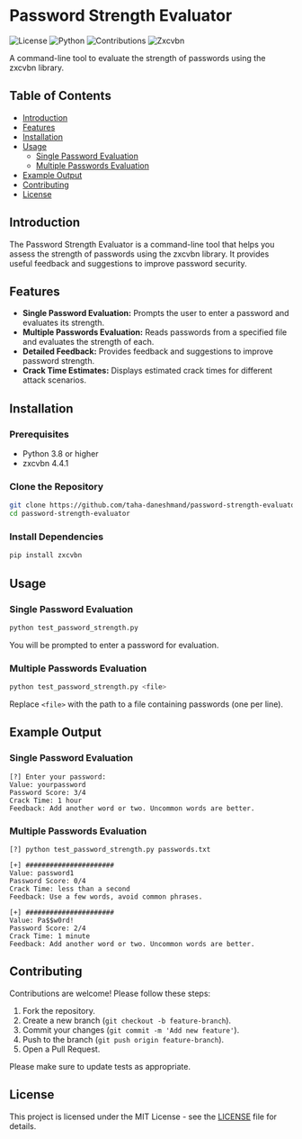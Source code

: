 # Password Strength Evaluator

![License](https://img.shields.io/github/license/taha-daneshmand/password-strength-evaluator)
![Python](https://img.shields.io/badge/Python-3.8%2B-blue)
![Contributions](https://img.shields.io/badge/Contributions-Welcome-brightgreen)
![Zxcvbn](https://img.shields.io/badge/Zxcvbn-4.4.1-orange)

A command-line tool to evaluate the strength of passwords using the zxcvbn library.

## Table of Contents

- [Introduction](#introduction)
- [Features](#features)
- [Installation](#installation)
- [Usage](#usage)
  - [Single Password Evaluation](#single-password-evaluation)
  - [Multiple Passwords Evaluation](#multiple-passwords-evaluation)
- [Example Output](#example-output)
- [Contributing](#contributing)
- [License](#license)

## Introduction

The Password Strength Evaluator is a command-line tool that helps you assess the strength of passwords using the zxcvbn library. It provides useful feedback and suggestions to improve password security.

## Features

- **Single Password Evaluation:** Prompts the user to enter a password and evaluates its strength.
- **Multiple Passwords Evaluation:** Reads passwords from a specified file and evaluates the strength of each.
- **Detailed Feedback:** Provides feedback and suggestions to improve password strength.
- **Crack Time Estimates:** Displays estimated crack times for different attack scenarios.

## Installation

### Prerequisites

- Python 3.8 or higher
- zxcvbn 4.4.1

### Clone the Repository

```bash
git clone https://github.com/taha-daneshmand/password-strength-evaluator.git
cd password-strength-evaluator
```

### Install Dependencies

```bash
pip install zxcvbn
```

## Usage

### Single Password Evaluation

```bash
python test_password_strength.py
```

You will be prompted to enter a password for evaluation.

### Multiple Passwords Evaluation

```bash
python test_password_strength.py <file>
```

Replace `<file>` with the path to a file containing passwords (one per line).

## Example Output

### Single Password Evaluation

```
[?] Enter your password:
Value: yourpassword
Password Score: 3/4
Crack Time: 1 hour
Feedback: Add another word or two. Uncommon words are better.
```

### Multiple Passwords Evaluation

```
[?] python test_password_strength.py passwords.txt

[+] ######################
Value: password1
Password Score: 0/4
Crack Time: less than a second
Feedback: Use a few words, avoid common phrases.

[+] ######################
Value: Pa$$w0rd!
Password Score: 2/4
Crack Time: 1 minute
Feedback: Add another word or two. Uncommon words are better.
```

## Contributing

Contributions are welcome! Please follow these steps:

1. Fork the repository.
2. Create a new branch (`git checkout -b feature-branch`).
3. Commit your changes (`git commit -m 'Add new feature'`).
4. Push to the branch (`git push origin feature-branch`).
5. Open a Pull Request.

Please make sure to update tests as appropriate.

## License

This project is licensed under the MIT License - see the [LICENSE](LICENSE) file for details.
